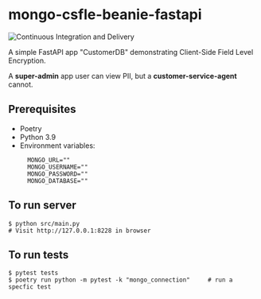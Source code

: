 # mongo-csfle-beanie-fastapi

![Continuous Integration and Delivery](https://github.com/jonwhittlestone/mongo-csfle-beanie-fastapi/workflows/CI/badge.svg)

A simple FastAPI app "CustomerDB" demonstrating Client-Side Field Level Encryption.

A **super-admin** app user can view PII, but a **customer-service-agent** cannot.

## Prerequisites

- Poetry
- Python 3.9
- Environment variables:
  ```
    MONGO_URL=""
    MONGO_USERNAME=""
    MONGO_PASSWORD=""
    MONGO_DATABASE=""
  ```

## To run server

```
$ python src/main.py
# Visit http://127.0.0.1:8228 in browser
```

## To run tests

```
$ pytest tests
$ poetry run python -m pytest -k "mongo_connection"     # run a specfic test
```
